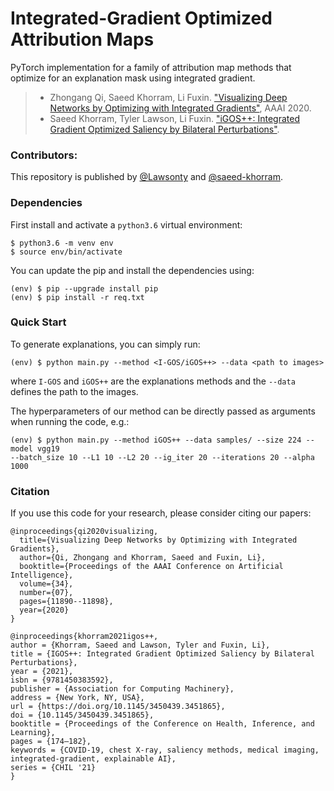 # Integrated-Gradient Optimized Attribution Maps
PyTorch implementation for a family of attribution map methods that optimize for an explanation mask using integrated gradient. 

>* Zhongang Qi, Saeed Khorram, Li Fuxin. ["Visualizing Deep Networks by Optimizing with Integrated Gradients"](https://aaai.org/ojs/index.php/AAAI/article/view/6863/6717), AAAI 2020.
>* Saeed Khorram, Tyler Lawson, Li Fuxin. ["iGOS++: Integrated Gradient Optimized Saliency by Bilateral Perturbations"](https://arxiv.org/pdf/2012.15783.pdf).

### Contributors: 
This repository is published by [@Lawsonty](https://github.com/Lawsonty/) and [@saeed-khorram](https://github.com/saeed-khorram/). 


### Dependencies

 
First install and activate a `python3.6` virtual environment:

```
$ python3.6 -m venv env
$ source env/bin/activate
```
You can update the pip and install the dependencies using:
```
(env) $ pip --upgrade install pip
(env) $ pip install -r req.txt
```

### Quick Start
To generate explanations, you can simply run:
```
(env) $ python main.py --method <I-GOS/iGOS++> --data <path to images> 
```
where `I-GOS` and `iGOS++` are the explanations methods and the `--data` defines the path to the images.

The hyperparameters of our method can be directly passed as arguments when running the code, e.g.:
```
(env) $ python main.py --method iGOS++ --data samples/ --size 224 --model vgg19 
--batch_size 10 --L1 10 --L2 20 --ig_iter 20 --iterations 20 --alpha 1000 
```
 
### Citation
If you use this code for your research, please consider citing our papers:

```
@inproceedings{qi2020visualizing,
  title={Visualizing Deep Networks by Optimizing with Integrated Gradients},
  author={Qi, Zhongang and Khorram, Saeed and Fuxin, Li},
  booktitle={Proceedings of the AAAI Conference on Artificial Intelligence},
  volume={34},
  number={07},
  pages={11890--11898},
  year={2020}
}
```

```
@inproceedings{khorram2021igos++,
author = {Khorram, Saeed and Lawson, Tyler and Fuxin, Li},
title = {IGOS++: Integrated Gradient Optimized Saliency by Bilateral Perturbations},
year = {2021},
isbn = {9781450383592},
publisher = {Association for Computing Machinery},
address = {New York, NY, USA},
url = {https://doi.org/10.1145/3450439.3451865},
doi = {10.1145/3450439.3451865},
booktitle = {Proceedings of the Conference on Health, Inference, and Learning},
pages = {174–182},
keywords = {COVID-19, chest X-ray, saliency methods, medical imaging, integrated-gradient, explainable AI},
series = {CHIL '21}
}
```

